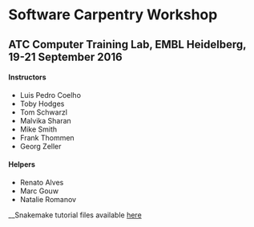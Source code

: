 # Software Carpentry Workshop
## ATC Computer Training Lab, EMBL Heidelberg, 19-21 September 2016
#### Instructors
- Luis Pedro Coelho
- Toby Hodges
- Tom Schwarzl
- Malvika Sharan
- Mike Smith
- Frank Thommen
- Georg Zeller
#### Helpers
- Renato Alves
- Marc Gouw
- Natalie Romanov

__Snakemake tutorial files available [here](https://git.embl.de/schwarzl/snakemake-tutorial)
